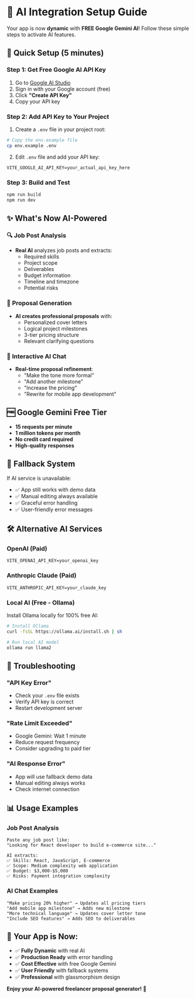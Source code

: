 # 🤖 AI Integration Setup Guide

Your app is now **dynamic** with **FREE Google Gemini AI**! Follow these simple steps to activate AI features.

## 🚀 Quick Setup (5 minutes)

### Step 1: Get Free Google AI API Key
1. Go to [Google AI Studio](https://aistudio.google.com/app/apikey)
2. Sign in with your Google account (free)
3. Click **"Create API Key"**
4. Copy your API key

### Step 2: Add API Key to Your Project
1. Create a `.env` file in your project root:
```bash
# Copy the env.example file
cp env.example .env
```

2. Edit `.env` file and add your API key:
```env
VITE_GOOGLE_AI_API_KEY=your_actual_api_key_here
```

### Step 3: Build and Test
```bash
npm run build
npm run dev
```

## ✨ **What's Now AI-Powered**

### 🔍 **Job Post Analysis**
- **Real AI** analyzes job posts and extracts:
  - Required skills
  - Project scope  
  - Deliverables
  - Budget information
  - Timeline and timezone
  - Potential risks

### 📝 **Proposal Generation**
- **AI creates professional proposals** with:
  - Personalized cover letters
  - Logical project milestones
  - 3-tier pricing structure
  - Relevant clarifying questions

### 💬 **Interactive AI Chat**
- **Real-time proposal refinement**:
  - "Make the tone more formal"
  - "Add another milestone"
  - "Increase the pricing"
  - "Rewrite for mobile app development"

## 🆓 **Google Gemini Free Tier**

- **15 requests per minute**
- **1 million tokens per month**
- **No credit card required**
- **High-quality responses**

## 🔄 **Fallback System**

If AI service is unavailable:
- ✅ App still works with demo data
- ✅ Manual editing always available
- ✅ Graceful error handling
- ✅ User-friendly error messages

## 🛠 **Alternative AI Services**

### OpenAI (Paid)
```env
VITE_OPENAI_API_KEY=your_openai_key
```

### Anthropic Claude (Paid)
```env
VITE_ANTHROPIC_API_KEY=your_claude_key
```

### Local AI (Free - Ollama)
Install Ollama locally for 100% free AI:
```bash
# Install Ollama
curl -fsSL https://ollama.ai/install.sh | sh

# Run local AI model
ollama run llama2
```

## 🚨 **Troubleshooting**

### "API Key Error"
- Check your `.env` file exists
- Verify API key is correct
- Restart development server

### "Rate Limit Exceeded"
- Google Gemini: Wait 1 minute
- Reduce request frequency
- Consider upgrading to paid tier

### "AI Response Error"
- App will use fallback demo data
- Manual editing always works
- Check internet connection

## 📊 **Usage Examples**

### Job Post Analysis
```
Paste any job post like:
"Looking for React developer to build e-commerce site..."

AI extracts:
✅ Skills: React, JavaScript, E-commerce
✅ Scope: Medium complexity web application  
✅ Budget: $3,000-$5,000
✅ Risks: Payment integration complexity
```

### AI Chat Examples
```
"Make pricing 20% higher" → Updates all pricing tiers
"Add mobile app milestone" → Adds new milestone
"More technical language" → Updates cover letter tone
"Include SEO features" → Adds SEO to deliverables
```

## 🎯 **Your App is Now:**

- ✅ **Fully Dynamic** with real AI
- ✅ **Production Ready** with error handling
- ✅ **Cost Effective** with free Google Gemini
- ✅ **User Friendly** with fallback systems
- ✅ **Professional** with glassmorphism design

**Enjoy your AI-powered freelancer proposal generator!** 🚀
